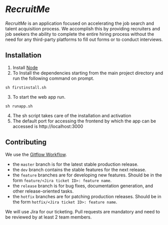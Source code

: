 # *RecruitMe*

*RecruitMe* is an application focused on accelerating the job search and talent acquisition process. We accomplish this by providing recruiters and job seekers the ability to complete the entire hiring process without the need for any third-party platforms to fill out forms or to conduct interviews.

## Installation
1. Install [Node](https://nodejs.org/en/download/current/)
2. To Install the dependencies starting from the main project directory and run the following command on prompt.
```
sh firstinstall.sh
```
3. To start the web app run.
```
sh runapp.sh
```
4. The sh script takes care of the installation and activation
5. The default port  for accessing the frontend by which the app can be accessed is http://localhost:3000

## Contributing
We use the [Gitflow Workflow](https://www.atlassian.com/git/tutorials/comparing-workflows/gitflow-workflow).
- the ```master``` branch is for the latest stable production release.
- the ```dev``` branch contains the stable features for the next release.
- the ```feature``` branches are for developing new features. Should be in the form ```feature/<Jira ticket ID>: feature name```.
- the ```release``` branch is for bug fixes, documentation generation, and other release-oriented tasks.
- the ```hotfix``` branches are for patching production releases. Should be in the form ```hotfix/<Jira ticket ID>: feature name```.

We will use Jira for our ticketing. Pull requests are mandatory and need to be reviewed by at least 2 team members.

